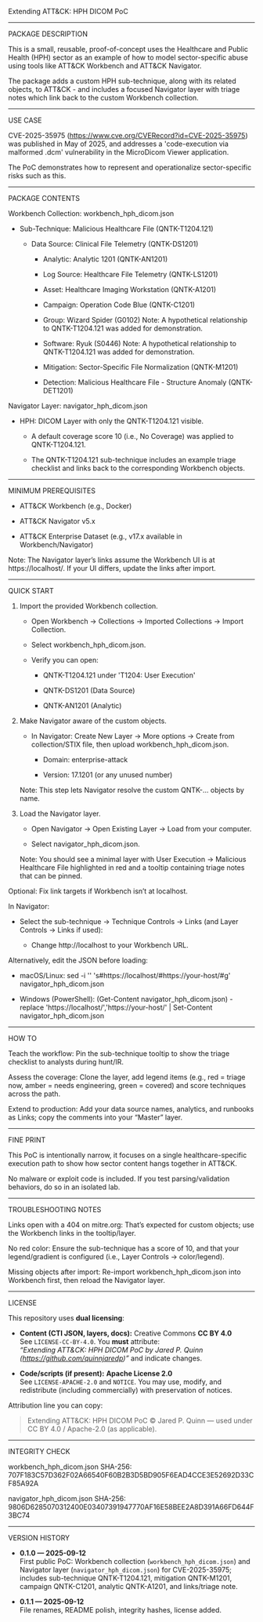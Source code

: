 Extending ATT&CK: HPH DICOM PoC

--------------------------------
PACKAGE DESCRIPTION

This is a small, reusable, proof-of-concept uses the Healthcare and Public Health (HPH) sector as an example of how to model sector-specific abuse using tools like ATT&CK Workbench and ATT&CK Navigator.

The package adds a custom HPH sub-technique, along with its related objects, to ATT&CK - and includes a focused Navigator layer with triage notes which link back to the custom Workbench collection.

--------------------------------
USE CASE

CVE-2025-35975 (https://www.cve.org/CVERecord?id=CVE-2025-35975) was published in May of 2025, and addresses a 'code-execution via malformed .dcm' vulnerability in the MicroDicom Viewer application. 

The PoC demonstrates how to represent and operationalize sector-specific risks such as this.

--------------------------------
PACKAGE CONTENTS

Workbench Collection: workbench_hph_dicom.json

  - Sub-Technique: Malicious Healthcare File (QNTK-T1204.121)
	
	- Data Source: Clinical File Telemetry (QNTK-DS1201)

		- Analytic: Analytic 1201 (QNTK-AN1201)
		
		- Log Source: Healthcare File Telemetry (QNTK-LS1201)

		- Asset: Healthcare Imaging Workstation (QNTK-A1201)
		
		- Campaign: Operation Code Blue (QNTK-C1201)
		
		- Group: Wizard Spider (G0102)
		  Note: A hypothetical relationship to QNTK-T1204.121 was added for demonstration.

		- Software: Ryuk (S0446)
		  Note: A hypothetical relationship to QNTK-T1204.121 was added for demonstration.
		
		- Mitigation: Sector-Specific File Normalization (QNTK-M1201)
		
		- Detection: Malicious Healthcare File - Structure Anomaly (QNTK-DET1201)

Navigator Layer: navigator_hph_dicom.json

  - HPH: DICOM Layer with only the QNTK-T1204.121 visible. 
	
	- A default coverage score 10 (i.e., No Coverage) was applied to QNTK-T1204.121. 
		
	- The QNTK-T1204.121 sub-technique includes an example triage checklist and links back to the corresponding Workbench objects. 

--------------------------------
MINIMUM PREREQUISITES

  - ATT&CK Workbench (e.g., Docker)

  - ATT&CK Navigator v5.x

  - ATT&CK Enterprise Dataset (e.g., v17.x available in Workbench/Navigator)

Note: The Navigator layer’s links assume the Workbench UI is at https://localhost/. If your UI differs, update the links after import.

--------------------------------
QUICK START

1. 	Import the provided Workbench collection.

	- Open Workbench → Collections → Imported Collections → Import Collection.

	- Select workbench_hph_dicom.json.

	- Verify you can open:

		- QNTK-T1204.121 under 'T1204: User Execution'

		- QNTK-DS1201 (Data Source)
		
		- QNTK-AN1201 (Analytic)

2. Make Navigator aware of the custom objects.

	- In Navigator: Create New Layer → More options → Create from collection/STIX file, then upload workbench_hph_dicom.json.

		- Domain: enterprise-attack

		- Version: 17.1201 (or any unused number)

	Note: This step lets Navigator resolve the custom QNTK-… objects by name.

3. Load the Navigator layer. 

	- Open Navigator → Open Existing Layer → Load from your computer.

	- Select navigator_hph_dicom.json.
	  
	Note: You should see a minimal layer with User Execution → Malicious Healthcare File highlighted in red and a tooltip containing triage notes that can be pinned.

Optional: Fix link targets if Workbench isn’t at localhost.

In Navigator:

  - Select the sub-technique → Technique Controls → Links (and Layer Controls → Links if used):

	- Change http://localhost to your Workbench URL.

Alternatively, edit the JSON before loading:

   - macOS/Linux: sed -i '' 's#https://localhost/#https://your-host/#g' navigator_hph_dicom.json

   - Windows (PowerShell): (Get-Content navigator_hph_dicom.json) -replace 'https://localhost/','https://your-host/' | Set-Content navigator_hph_dicom.json

--------------------------------
HOW TO

Teach the workflow: Pin the sub-technique tooltip to show the triage checklist to analysts during hunt/IR.

Assess the coverage: Clone the layer, add legend items (e.g., red = triage now, amber = needs engineering, green = covered) and score techniques across the path.

Extend to production: Add your data source names, analytics, and runbooks as Links; copy the comments into your “Master” layer.

--------------------------------
FINE PRINT

This PoC is intentionally narrow, it focuses on a single healthcare-specific execution path to show how sector content hangs together in ATT&CK.

No malware or exploit code is included. If you test parsing/validation behaviors, do so in an isolated lab.

--------------------------------
TROUBLESHOOTING NOTES

Links open with a 404 on mitre.org: That’s expected for custom objects; use the Workbench links in the tooltip/layer.

No red color: Ensure the sub-technique has a score of 10, and that your legend/gradient is configured (i.e., Layer Controls → color/legend).

Missing objects after import: Re-import workbench_hph_dicom.json into Workbench first, then reload the Navigator layer.

--------------------------------
LICENSE

This repository uses **dual licensing**:

- **Content (CTI JSON, layers, docs):** Creative Commons **CC BY 4.0**  
  See `LICENSE-CC-BY-4.0`. You **must** attribute:  
  *“Extending ATT&CK: HPH DICOM PoC by Jared P. Quinn (https://github.com/quinnjaredp)”* and indicate changes.

- **Code/scripts (if present):** **Apache License 2.0**  
  See `LICENSE-APACHE-2.0` and `NOTICE`. You may use, modify, and redistribute (including commercially) with preservation of notices.

Attribution line you can copy:
> Extending ATT&CK: HPH DICOM PoC © Jared P. Quinn — used under CC BY 4.0 / Apache-2.0 (as applicable).

--------------------------------
INTEGRITY CHECK

workbench_hph_dicom.json SHA-256: 707F183C57D362F02A66540F60B2B3D5BD905F6EAD4CCE3E52692D33CF85A92A 

navigator_hph_dicom.json SHA-256: 9806D6285070312400E03407391947770AF16E58BEE2A8D391A66FD644F3BC74

--------------------------------
VERSION HISTORY

- **0.1.0 — 2025-09-12**  
  First public PoC: Workbench collection (`workbench_hph_dicom.json`) and Navigator layer (`navigator_hph_dicom.json`) for CVE-2025-35975; includes sub-technique QNTK-T1204.121, mitigation QNTK-M1201, campaign QNTK-C1201, analytic QNTK-A1201, and links/triage note.

- **0.1.1 — 2025-09-12**  
  File renames, README polish, integrity hashes, license added.
